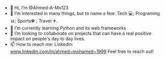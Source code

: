- 👋 Hi, I’m @Ahmed-A-Mo123
- 👀 I’m interested in many things, but to name a few: Tech 💻; Programing 📊; Sports⚽ ; Travel ✈.
- 🌱 I’m currently learning Python and its web frameworks
- 💞️ I’m looking to collaborate on projects that can have a real positive impact on people's day to day lives.
- 📫 How to reach me: Linkedin: www.linkedin.com/in/ahmed~mohamed~1999  Feel free to reach out!

<!---
Ahmed-A-Mo123/Ahmed-A-Mo123 is a ✨ special ✨ repository because its `README.md` (this file) appears on your GitHub profile.
You can click the Preview link to take a look at your changes.
--->
